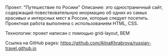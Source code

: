 Проект: "Путешествие по Росиии"
Описание: это одноcтраничный сайт, содержащий повествовательную инормацию об одних из самых красивых  и интерсных мест в России, которые следует посетить.
Проектная работа выполнена с использованием HTML, CSS.

Технологии: проект написан с помощью grid-layout, BEM

Cсылка на GitHub pages: https://github.com/AlinaKhrabrova/russian-travel.github.io
